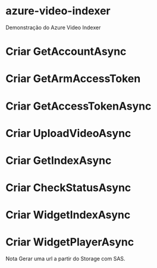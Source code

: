 # azure-video-indexer
Demonstração do Azure Video Indexer

# Criar GetAccountAsync
# Criar GetArmAccessToken
# Criar GetAccessTokenAsync
# Criar UploadVideoAsync
# Criar GetIndexAsync
# Criar CheckStatusAsync
# Criar WidgetIndexAsync
# Criar WidgetPlayerAsync


Nota
Gerar uma url a partir do Storage com SAS.
